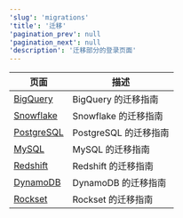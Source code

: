 ```yaml
---
'slug': 'migrations'
'title': '迁移'
'pagination_prev': null
'pagination_next': null
'description': '迁移部分的登录页面'
---
```


| 页面                                                                | 描述                           |
|-------------------------------------------------------------------|--------------------------------|
| [BigQuery](bigquery/index.md)                                     | BigQuery 的迁移指南            |
| [Snowflake](./snowflake.md)                                       | Snowflake 的迁移指南           |
| [PostgreSQL](postgres/index.md)                                   | PostgreSQL 的迁移指南          |
| [MySQL](../integrations/data-ingestion/dbms/mysql/index.md)       | MySQL 的迁移指南               |
| [Redshift](../integrations/data-ingestion/redshift/index.md)      | Redshift 的迁移指南            |
| [DynamoDB](../integrations/data-ingestion/dbms/dynamodb/index.md) | DynamoDB 的迁移指南            |
| [Rockset](../integrations/migration/rockset.md)                   | Rockset 的迁移指南             |
